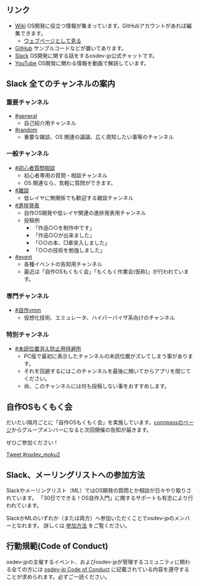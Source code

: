 ## リンク
- [Wiki](https://github.com/osdev-jp/osdev-jp.github.io/wiki) OS開発に役立つ情報が集まっています。GitHubアカウントがあれば編集できます。
	- [ウェブページとして見る](https://osdev.jp/wiki/Home.html)
- [GitHub](https://github.com/osdev-jp) サンプルコードなどが置いてあります。
- [Slack](https://osdev-jp.slack.com/) OS開発に関する話をするosdev-jp公式チャットです。
- [YouTube](https://www.youtube.com/channel/UCZi_C-xvC5qNcALfD_5JKIg) OS開発に関わる情報を動画で解説しています。

## Slack 全てのチャンネルの案内

### 重要チャンネル
- [#general](https://osdev-jp.slack.com/messages/C0XA3GB7F/)
	- 自己紹介用チャンネル
- [#random](https://osdev-jp.slack.com/messages/C0XA87EM7/)
	- 重要な雑談、OS 関連の議論、広く周知したい事等のチャンネル

### 一般チャンネル
- [#初心者質問相談](https://osdev-jp.slack.com/messages/CGEGWHRGQ/)
	- 初心者専用の質問・相談チャンネル
	- OS 関連なら、気軽に質問ができます。
- [#雑談](https://osdev-jp.slack.com/archives/CTC0F40TV)
	- 低レイヤに無関係でも歓迎する雑談チャンネル
- [#進捗発表](https://osdev-jp.slack.com/messages/CA13F2LAH/)
	- 自作OS開発や低レイヤ関連の進捗発表用チャンネル
	- 投稿例
		- 「作品○○を制作中です」
		- 「作品○○が出来ました」
		- 「○○の本、□章突入しました」
		- 「○○の技術を勉強しました」
- [#event](https://osdev-jp.slack.com/messages/C626TTWMP/)
	- 各種イベントの告知用チャンネル
 	- 最近は「自作OSもくもく会」「もくもく作業会(仮称)」が行われています。

### 専門チャンネル
- [#自作vmm](https://osdev-jp.slack.com/messages/CA0N3LCTE/)
	- 仮想化技術、エミュレータ、ハイパーバイザ系向けのチャンネル

### 特別チャンネル
- [#未読位置消え防止用待避所](https://osdev-jp.slack.com/messages/C07GFJP0SEQ/)
	- PC版で最初に表示したチャンネルの未読位置がズレてしまう事があります。
	- それを回避するにはこのチャンネルを最後に開いてからアプリを閉じてください。
	- 尚、このチャンネルには何も投稿しない事をおすすめします。

<!--
### チャンネルの作成手順
0. 事前段階として、予め需要を調査してください。チャンネルの整理に関わる事ですので、必ずやってください。
1. チャンネルの名前、目的や役割を設定します。
2. #random で告知し、キャンバス「osdev-jpチャンネル一覧」に簡単な説明を追加します。
3. チャンネル一覧の適切な位置に、説明を記載します。
	* 殆どの場合、「専門チャンネル」に分類されます。
	* テンプレート
		```md
		- [#<チャンネル名>](https://osdev-jp.slack.com/messages/<チャンネルID>/)
			- <概要説明>チャンネル
 			- <詳細説明>
		```
-->

## 自作OSもくもく会
だいたい隔月ごとに「自作OSもくもく会」を実施しています。[connpassのページ](https://osdev-jp.connpass.com/)からグループメンバーになると次回開催の告知が届きます。

ぜひご参加ください！

<a href="https://twitter.com/intent/tweet?button_hashtag=osdev_moku2&ref_src=twsrc%5Etfw" class="twitter-hashtag-button" data-show-count="false">Tweet #osdev_moku2</a><script async src="https://platform.twitter.com/widgets.js" charset="utf-8"></script>

## Slack、メーリングリストへの参加方法
Slackやメーリングリスト（ML）ではOS開発の質問とか相談が日々やり取りされています。
「30日でできる！OS自作入門」に関するサポートも有志により行われています。

SlackかMLのいずれか（または両方）へ参加いただくことでosdev-jpのメンバーとなれます。
詳しくは [参加方法](joinus.md) をご覧ください。

## 行動規範(Code of Conduct)

osdev-jpの主催するイベント、およびosdev-jpが管理するコミュニティに関わる全ての方には [osdev-jp Code of Conduct](code-of-conduct.md) に記載されている内容を遵守することが求められます。必ずご一読ください。

